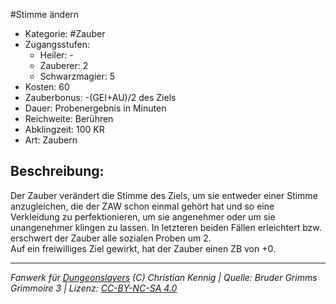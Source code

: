 #Stimme ändern  
- Kategorie: #Zauber  
- Zugangsstufen:  
  - Heiler: -  
  - Zauberer: 2  
  - Schwarzmagier: 5  
- Kosten: 60  
- Zauberbonus: -(GEI+AU)/2 des Ziels  
- Dauer: Probenergebnis in Minuten  
- Reichweite: Berühren  
- Abklingzeit: 100 KR  
- Art: Zaubern     

## Beschreibung:
Der Zauber verändert die Stimme des Ziels, um sie entweder einer Stimme anzugleichen, die der ZAW schon einmal gehört hat und so eine Verkleidung zu perfektionieren, um sie angenehmer oder um sie unangenehmer klingen zu lassen. In letzteren beiden Fällen erleichtert bzw. erschwert der Zauber alle sozialen Proben um 2.<br>Auf ein freiwilliges Ziel gewirkt, hat der Zauber einen ZB von +0.


___
*Fanwerk für [Dungeonslayers](https://www.dungeonslayers.net/) (C) Christian Kennig | Quelle: Bruder Grimms Grimmoire 3 | Lizenz: [CC-BY-NC-SA 4.0](https://creativecommons.org/licenses/by-nc-sa/4.0/deed.de)*